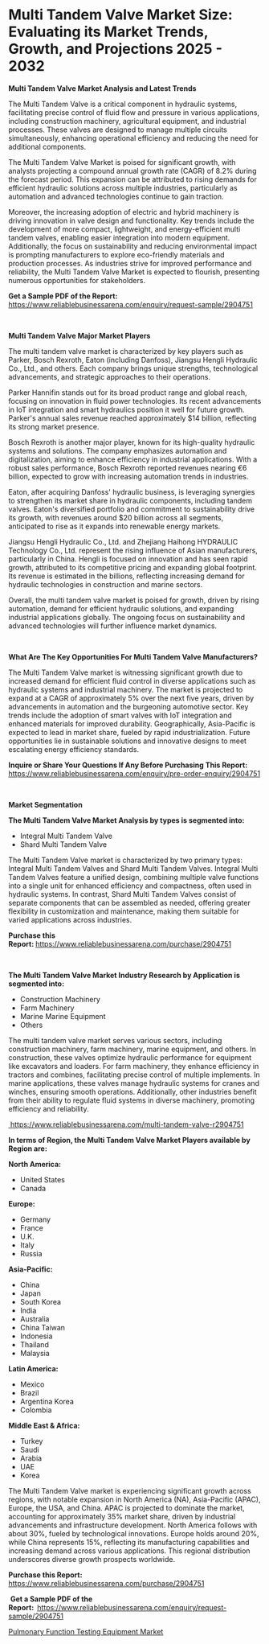 <p><h1>Multi Tandem Valve Market Size: Evaluating its Market Trends, Growth, and Projections 2025 - 2032</h1></p><p><strong>Multi Tandem Valve Market Analysis and Latest Trends</strong></p>
<p><p>The Multi Tandem Valve is a critical component in hydraulic systems, facilitating precise control of fluid flow and pressure in various applications, including construction machinery, agricultural equipment, and industrial processes. These valves are designed to manage multiple circuits simultaneously, enhancing operational efficiency and reducing the need for additional components.</p><p>The Multi Tandem Valve Market is poised for significant growth, with analysts projecting a compound annual growth rate (CAGR) of 8.2% during the forecast period. This expansion can be attributed to rising demands for efficient hydraulic solutions across multiple industries, particularly as automation and advanced technologies continue to gain traction. </p><p>Moreover, the increasing adoption of electric and hybrid machinery is driving innovation in valve design and functionality. Key trends include the development of more compact, lightweight, and energy-efficient multi tandem valves, enabling easier integration into modern equipment. Additionally, the focus on sustainability and reducing environmental impact is prompting manufacturers to explore eco-friendly materials and production processes. As industries strive for improved performance and reliability, the Multi Tandem Valve Market is expected to flourish, presenting numerous opportunities for stakeholders.</p></p>
<p><strong>Get a Sample PDF of the Report:&nbsp;</strong> <a href="https://www.reliablebusinessarena.com/enquiry/request-sample/2904751?utm_campaign=2527&utm_medium=2&utm_source=Github&utm_content=ia&utm_term=12032025&utm_id=multi-tandem-valve">https://www.reliablebusinessarena.com/enquiry/request-sample/2904751</a></p>
<p>&nbsp;</p>
<p><strong>Multi Tandem Valve Major Market Players</strong></p>
<p><p>The multi tandem valve market is characterized by key players such as Parker, Bosch Rexroth, Eaton (including Danfoss), Jiangsu Hengli Hydraulic Co., Ltd., and others. Each company brings unique strengths, technological advancements, and strategic approaches to their operations.</p><p>Parker Hannifin stands out for its broad product range and global reach, focusing on innovation in fluid power technologies. Its recent advancements in IoT integration and smart hydraulics position it well for future growth. Parker's annual sales revenue reached approximately $14 billion, reflecting its strong market presence.</p><p>Bosch Rexroth is another major player, known for its high-quality hydraulic systems and solutions. The company emphasizes automation and digitalization, aiming to enhance efficiency in industrial applications. With a robust sales performance, Bosch Rexroth reported revenues nearing €6 billion, expected to grow with increasing automation trends in industries.</p><p>Eaton, after acquiring Danfoss' hydraulic business, is leveraging synergies to strengthen its market share in hydraulic components, including tandem valves. Eaton's diversified portfolio and commitment to sustainability drive its growth, with revenues around $20 billion across all segments, anticipated to rise as it expands into renewable energy markets.</p><p>Jiangsu Hengli Hydraulic Co., Ltd. and Zhejiang Haihong HYDRAULIC Technology Co., Ltd. represent the rising influence of Asian manufacturers, particularly in China. Hengli is focused on innovation and has seen rapid growth, attributed to its competitive pricing and expanding global footprint. Its revenue is estimated in the billions, reflecting increasing demand for hydraulic technologies in construction and marine sectors.</p><p>Overall, the multi tandem valve market is poised for growth, driven by rising automation, demand for efficient hydraulic solutions, and expanding industrial applications globally. The ongoing focus on sustainability and advanced technologies will further influence market dynamics.</p></p>
<p>&nbsp;</p>
<p><strong>What Are The Key Opportunities For Multi Tandem Valve Manufacturers?</strong></p>
<p><p>The Multi Tandem Valve market is witnessing significant growth due to increased demand for efficient fluid control in diverse applications such as hydraulic systems and industrial machinery. The market is projected to expand at a CAGR of approximately 5% over the next five years, driven by advancements in automation and the burgeoning automotive sector. Key trends include the adoption of smart valves with IoT integration and enhanced materials for improved durability. Geographically, Asia-Pacific is expected to lead in market share, fueled by rapid industrialization. Future opportunities lie in sustainable solutions and innovative designs to meet escalating energy efficiency standards.</p></p>
<p><strong>Inquire or Share Your Questions If Any Before Purchasing This Report:</strong> <a href="https://www.reliablebusinessarena.com/enquiry/pre-order-enquiry/2904751?utm_campaign=2527&utm_medium=2&utm_source=Github&utm_content=ia&utm_term=12032025&utm_id=multi-tandem-valve">https://www.reliablebusinessarena.com/enquiry/pre-order-enquiry/2904751</a></p>
<p>&nbsp;</p>
<p><strong>Market Segmentation</strong></p>
<p><strong>The Multi Tandem Valve Market Analysis by types is segmented into:</strong></p>
<p><ul><li>Integral Multi Tandem Valve</li><li>Shard Multi Tandem Valve</li></ul></p>
<p><p>The Multi Tandem Valve market is characterized by two primary types: Integral Multi Tandem Valves and Shard Multi Tandem Valves. Integral Multi Tandem Valves feature a unified design, combining multiple valve functions into a single unit for enhanced efficiency and compactness, often used in hydraulic systems. In contrast, Shard Multi Tandem Valves consist of separate components that can be assembled as needed, offering greater flexibility in customization and maintenance, making them suitable for varied applications across industries.</p></p>
<p><strong>Purchase this Report:&nbsp;</strong><a href="https://www.reliablebusinessarena.com/purchase/2904751?utm_campaign=2527&utm_medium=2&utm_source=Github&utm_content=ia&utm_term=12032025&utm_id=multi-tandem-valve">https://www.reliablebusinessarena.com/purchase/2904751</a></p>
<p>&nbsp;</p>
<p><strong>The Multi Tandem Valve Market Industry Research by Application is segmented into:</strong></p>
<p><ul><li>Construction Machinery</li><li>Farm Machinery</li><li>Marine Marine Equipment</li><li>Others</li></ul></p>
<p><p>The multi tandem valve market serves various sectors, including construction machinery, farm machinery, marine equipment, and others. In construction, these valves optimize hydraulic performance for equipment like excavators and loaders. For farm machinery, they enhance efficiency in tractors and combines, facilitating precise control of multiple implements. In marine applications, these valves manage hydraulic systems for cranes and winches, ensuring smooth operations. Additionally, other industries benefit from their ability to regulate fluid systems in diverse machinery, promoting efficiency and reliability.</p></p>
<p><a href="https://www.reliablebusinessarena.com/multi-tandem-valve-r2904751?utm_campaign=2527&utm_medium=2&utm_source=Github&utm_content=ia&utm_term=12032025&utm_id=multi-tandem-valve">&nbsp;https://www.reliablebusinessarena.com/multi-tandem-valve-r2904751</a></p>
<p><strong>In terms of Region, the Multi Tandem Valve Market Players available by Region are:</strong></p>
<p>
    <p> <strong> North America: </strong>
        <ul>
            <li>United States</li>
            <li>Canada</li>
        </ul>
        </p> 
    <p> <strong> Europe: </strong>
        <ul>
            <li>Germany</li>
            <li>France</li>
            <li>U.K.</li>
            <li>Italy</li>
            <li>Russia</li>
        </ul>
        </p> 
    <p> <strong> Asia-Pacific: </strong>
        <ul>
            <li>China</li>
            <li>Japan</li>
            <li>South Korea</li>
            <li>India</li>
            <li>Australia</li>
            <li>China Taiwan</li>
            <li>Indonesia</li>
            <li>Thailand</li>
            <li>Malaysia</li>
        </ul>
        </p> 
    <p> <strong> Latin America: </strong>
        <ul>
            <li>Mexico</li>
            <li>Brazil</li>
            <li>Argentina Korea</li>
            <li>Colombia</li>
        </ul>
        </p> 
    <p> <strong> Middle East & Africa: </strong>
        <ul>
            <li>Turkey</li>
            <li>Saudi</li>
            <li>Arabia</li>
            <li>UAE</li>
            <li>Korea</li>
        </ul>
    </p>
    </p>
<p><p>The Multi Tandem Valve market is experiencing significant growth across regions, with notable expansion in North America (NA), Asia-Pacific (APAC), Europe, the USA, and China. APAC is projected to dominate the market, accounting for approximately 35% market share, driven by industrial advancements and infrastructure development. North America follows with about 30%, fueled by technological innovations. Europe holds around 20%, while China represents 15%, reflecting its manufacturing capabilities and increasing demand across various applications. This regional distribution underscores diverse growth prospects worldwide.</p></p>
<p><strong>Purchase this Report: </strong><a href="https://www.reliablebusinessarena.com/purchase/2904751?utm_campaign=2527&utm_medium=2&utm_source=Github&utm_content=ia&utm_term=12032025&utm_id=multi-tandem-valve">https://www.reliablebusinessarena.com/purchase/2904751</a></p>
<p>&nbsp;<strong>Get a Sample PDF of the Report:&nbsp;&nbsp;</strong><a href="https://www.reliablebusinessarena.com/enquiry/request-sample/2904751?utm_campaign=2527&utm_medium=2&utm_source=Github&utm_content=ia&utm_term=12032025&utm_id=multi-tandem-valve">https://www.reliablebusinessarena.com/enquiry/request-sample/2904751</a></p>
<p><strong></strong></p>
<p><p><a href="https://github.com/lashaunm5st/Market-Research-Report-List-1/blob/main/pulmonary-function-testing-equipment-market.md?utm_campaign=2527&utm_medium=2&utm_source=Github&utm_content=ia&utm_term=12032025&utm_id=multi-tandem-valve">Pulmonary Function Testing Equipment Market</a></p></p>